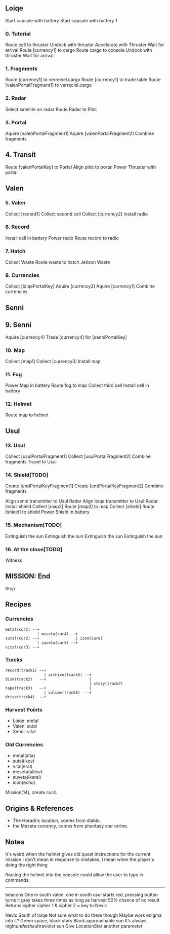 ## Loiqe

Start capsule with battery
Start capsule with battery 1

### 0. Tutorial

Route cell to thruster
Undock with thruster
Accelerate with Thruster
Wait for arrival
Route [currency1] to cargo
Route cargo to console
Undock with thruster
Wait for arrival

### 1. Fragments
Route [currency1] to verreciel.cargo
Route [currency1] to trade table
Route [valenPortalFragment1] to verreciel.cargo

### 2. Radar
Select satellite on radar
Route Radar to Pilot

### 3. Portal
Aquire [valenPortalFragment1]
Aquire [valenPortalFragment2]
Combine fragments

## 4. Transit
Route [valenPortalKey] to Portal
Align pilot to portal
Power Thruster with portal

## Valen

### 5. Valen
Collect [record1]
Collect second cell
Collect [currency2]
Install radio

### 6. Record
Install cell in battery
Power radio
Route record to radio

### 7. Hatch
Collect Waste
Route waste to hatch
Jetison Waste

### 8. Currencies
Collect [loiqePortalKey]
Aquire [currency2]
Aquire [currency1]
Combine currencies

## Senni

## 9. Senni
Aquire [currency4]
Trade [currency4] for [senniPortalKey]

### 10. Map
Collect [map1]
Collect [currency3]
Install map

### 11. Fog
Power Map in battery
Route fog to map
Collect third cell
Install cell in battery

### 12. Helmet
Route map to helmet

## Usul 

### 13. Usul
Collect [usulPortalFragment1]
Collect [usulPortalFragment2]
Combine fragments
Travel to Usul

### 14. Shield[TODO]
Create [endPortalKeyFragment1]
Create [endPortalKeyFragment2]
Combine fragments

Align senni transmitter to Usul Radar
Align loiqe transmitter to Usul Radar
Install shield
Collect [map2]
Route [map2] to map
Collect [shield]
Route [shield] to shield
Power Shield in battery

### 15. Mechanism[TODO]
Extinguish the sun
Extinguish the sun
Extinguish the sun
Extinguish the sun

### 16. At the close[TODO]

Witness

## MISSION: End
Stop

## Recipes

### Currencies

```
metal(cur1) --+
              | meseta(cur4) --+
sutal(cur2) --+                | icon(cur6)
              | suveta(cur5) --+
vital(cur3) --+
```

### Tracks

```
record(track1) --+
                 | archive(track5) --+
disk(track2)   --+                   |
                                     | story(track7)
tape(track3)   --+                   |
                 | volume(track6)  --+
drive(track4)  --+
```

### Harvest Points

- Loiqe: metal
- Valen: sutal
- Senni: vital

### Old Currencies

- metal(alta)
- sutal(ikov)
- vital(eral)
- meseta(alitov)
- suveta(ikeral)
- icon(echo)

Mission(14), create cur4.

## Origins & References

- The Horadric location, comes from diablo.
- the Meseta currency, comes from phantasy star online.

## Notes

It's weird when the helmet gives old quest instructions for the current mission
  I don't mean in response to mistakes, I mean when the player's doing the right thing

Routing the helmet into the console could allow the user to type in commands.

-------

beacons
  One in south valen, one in south usul
  starts red, pressing button turns it grey
    takes three times as long as harvest
    50% chance of no result
  Returns cipher
  cipher 1 & cipher 2 = key to Nevic

Nevic
  South of loiqe
  Not sure what to do there though
  Maybe work enigma into it?
  Green space, black stars
  Black approachable sun
    It’s always night$under the$ultraviolet sun
    Give LocationStar another parameter
